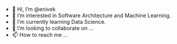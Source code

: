 - 👋 Hi, I’m @enivek
- 👀 I’m interested in Software Architecture and Machine Learning.
- 🌱 I’m currently learning Data Science.
- 💞️ I’m looking to collaborate on ...
- 📫 How to reach me ...

<!---
enivek/enivek is a ✨ special ✨ repository because its `README.md` (this file) appears on your GitHub profile.
You can click the Preview link to take a look at your changes.
--->
